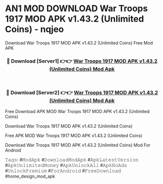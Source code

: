 # AN1 MOD DOWNLOAD War Troops 1917 MOD APK v1.43.2 (Unlimited Coins) - nqjeo
Download War Troops 1917 MOD APK v1.43.2 (Unlimited Coins) Free Mod APK

<div align="center">
<h3>🔴 Download [Server1] 👉👉 <a href="https://apk-comot.site?title=War_Troops_1917_MOD_APK_v1.43.2_(Unlimited_Coins)">War Troops 1917 MOD APK v1.43.2 (Unlimited Coins) Mod Apk</a></h3><br>

<h3>🔴 Download [Server2] 👉👉 <a href="https://apk-comot.site?title=War_Troops_1917_MOD_APK_v1.43.2_(Unlimited_Coins)">War Troops 1917 MOD APK v1.43.2 (Unlimited Coins) Mod Apk</a></h3>
</div>


Free Download APK MOD War Troops 1917 MOD APK v1.43.2 (Unlimited Coins)

Download War Troops 1917 MOD APK v1.43.2 (Unlimited Coins) 

Free APK MOD War Troops 1917 MOD APK v1.43.2 (Unlimited Coins) 

Download War Troops 1917 MOD APK v1.43.2 (Unlimited Coins) Mod For Android

𝚃𝚊𝚐𝚜: #𝙼𝚘𝚍𝙰𝚙𝚔 #𝙳𝚘𝚠𝚗𝚕𝚘𝚊𝚍𝙼𝚘𝚍𝙰𝚙𝚔 #𝙰𝚙𝚔𝙻𝚊𝚝𝚎𝚜𝚝𝚅𝚎𝚛𝚜𝚒𝚘𝚗 #𝙰𝚙𝚔𝚄𝚗𝚕𝚒𝚖𝚒𝚝𝚎𝚍𝙼𝚘𝚗𝚎𝚢 #𝙰𝚙𝚔𝚄𝚗𝚕𝚘𝚌𝚔𝙰𝚕𝚕 #𝙰𝚙𝚔𝙽𝚘𝙰𝚍𝚜 #𝚄𝚗𝚕𝚘𝚌𝚔𝙿𝚛𝚎𝚖𝚒𝚞𝚖 #𝙵𝚘𝚛𝙰𝚗𝚍𝚛𝚘𝚒𝚍 #𝙵𝚛𝚎𝚎𝙳𝚘𝚠𝚗𝚕𝚘𝚊𝚍 #home_design_mod_apk